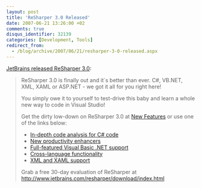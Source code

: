 ```yaml
---
layout: post
title: 'ReSharper 3.0 Released'
date: 2007-06-21 13:26:00 +02
comments: true
disqus_identifier: 32139
categories: [Development, Tools]
redirect_from:
  - /blog/archive/2007/06/21/resharper-3-0-released.aspx
---
```


[JetBrains released ReSharper 3.0](http://blogs.jetbrains.com/dotnet/2007/06/come-one-come-all-resharper-30-is-here/): 

> ReSharper 3.0 is finally out and it´s better than ever. C\#, VB.NET, XML, XAML or ASP.NET - we got it all for you right here!
>
> You simply owe it to yourself to test-drive this baby and learn a whole new way to code in Visual Studio!
>
> Get the dirty low-down on ReSharper 3.0 at [New Features](http://www.jetbrains.com/resharper/features/newfeatures.html) or use one of the links below:
>
> -   [In-depth code analysis for C\# code](http://www.jetbrains.com/resharper/features/newfeatures.html#Productivity_Enhancers)
> -   [New productivity enhancers](http://www.jetbrains.com/resharper/features/newfeatures.html#vbImprovements)
> -   [Full-featured Visual Basic .NET support](http://www.jetbrains.com/resharper/features/cross-language.html)
> -   [Cross-language functionality](http://www.jetbrains.com/resharper/features/newfeatures.html#XML_and_XAML_Support)
> -   [XML and XAML support](http://www.jetbrains.com/resharper/features/newfeatures.html#XML_and_XAML_Support)
>
> Grab a free 30-day evaluation of ReSharper at <http://www.jetbrains.com/resharper/download/index.html>



